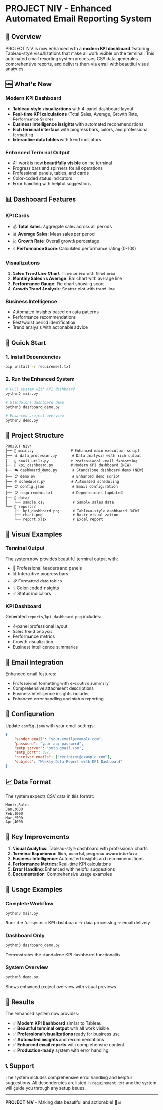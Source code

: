 # PROJECT NIV - Enhanced Automated Email Reporting System

## 🎯 Overview

PROJECT NIV is now enhanced with a **modern KPI dashboard** featuring Tableau-style visualizations that make all work visible on the terminal. This automated email reporting system processes CSV data, generates comprehensive reports, and delivers them via email with beautiful visual analytics.

## 🆕 What's New

### Modern KPI Dashboard
- **Tableau-style visualizations** with 4-panel dashboard layout
- **Real-time KPI calculations** (Total Sales, Average, Growth Rate, Performance Score)
- **Business intelligence insights** with automated recommendations
- **Rich terminal interface** with progress bars, colors, and professional formatting
- **Interactive data tables** with trend indicators

### Enhanced Terminal Output
- All work is now **beautifully visible** on the terminal
- Progress bars and spinners for all operations
- Professional panels, tables, and cards
- Color-coded status indicators
- Error handling with helpful suggestions

## 📊 Dashboard Features

### KPI Cards
- 💰 **Total Sales**: Aggregate sales across all periods
- 📊 **Average Sales**: Mean sales per period
- 📈 **Growth Rate**: Overall growth percentage
- ⭐ **Performance Score**: Calculated performance rating (0-100)

### Visualizations
1. **Sales Trend Line Chart**: Time series with filled area
2. **Monthly Sales vs Average**: Bar chart with average line
3. **Performance Gauge**: Pie chart showing score
4. **Growth Trend Analysis**: Scatter plot with trend line

### Business Intelligence
- Automated insights based on data patterns
- Performance recommendations
- Best/worst period identification
- Trend analysis with actionable advice

## 🚀 Quick Start

### 1. Install Dependencies
```bash
pip install -r requirement.txt
```

### 2. Run the Enhanced System
```bash
# Full system with KPI dashboard
python3 main.py

# Standalone dashboard demo
python3 dashboard_demo.py

# Enhanced project overview
python3 demo.py
```

## 📁 Project Structure

```
PROJECT NIV/
├── 📄 main.py                 # Enhanced main execution script
├── 📊 data_processor.py       # Data analysis with rich output
├── 📧 email_utils.py          # Professional email formatting
├── 🎯 kpi_dashboard.py        # Modern KPI dashboard (NEW)
├── 🎮 dashboard_demo.py       # Standalone dashboard demo (NEW)
├── 📋 demo.py                 # Enhanced demo script
├── ⏰ scheduler.py            # Automated scheduling
├── 📋 config.json             # Email configuration
├── 📋 requirement.txt         # Dependencies (updated)
├── 📁 data/
│   └── sample.csv             # Sample sales data
└── 📁 reports/
    ├── kpi_dashboard.png      # Tableau-style dashboard (NEW)
    ├── chart.png              # Basic visualization
    └── report.xlsx            # Excel report
```

## 🎨 Visual Examples

### Terminal Output
The system now provides beautiful terminal output with:
- 🎯 Professional headers and panels
- 📊 Interactive progress bars
- 📋 Formatted data tables
- 💡 Color-coded insights
- ✅ Status indicators

### KPI Dashboard
Generated `reports/kpi_dashboard.png` includes:
- 4-panel professional layout
- Sales trend analysis
- Performance metrics
- Growth visualization
- Business intelligence summaries

## 📧 Email Integration

Enhanced email features:
- Professional formatting with executive summary
- Comprehensive attachment descriptions
- Business intelligence insights included
- Enhanced error handling and status reporting

## 🔧 Configuration

Update `config.json` with your email settings:
```json
{
    "sender_email": "your-email@example.com",
    "password": "your-app-password",
    "smtp_server": "smtp.gmail.com",
    "smtp_port": 587,
    "receiver_emails": ["recipient@example.com"],
    "subject": "Weekly Data Report with KPI Dashboard"
}
```

## 📈 Data Format

The system expects CSV data in this format:
```csv
Month,Sales
Jan,2000
Feb,3000
Mar,2500
Apr,4000
```

## 🎯 Key Improvements

1. **Visual Analytics**: Tableau-style dashboard with professional charts
2. **Terminal Experience**: Rich, colorful, progress-aware interface
3. **Business Intelligence**: Automated insights and recommendations
4. **Performance Metrics**: Real-time KPI calculations
5. **Error Handling**: Enhanced with helpful suggestions
6. **Documentation**: Comprehensive usage examples

## 🚀 Usage Examples

### Complete Workflow
```bash
python3 main.py
```
Runs the full system: KPI dashboard → data processing → email delivery

### Dashboard Only
```bash
python3 dashboard_demo.py
```
Demonstrates the standalone KPI dashboard functionality

### System Overview
```bash
python3 demo.py
```
Shows enhanced project overview with visual previews

## 🎉 Results

The enhanced system now provides:
- ✅ **Modern KPI Dashboard** similar to Tableau
- ✅ **Beautiful terminal output** with all work visible
- ✅ **Professional visualizations** ready for business use
- ✅ **Automated insights** and recommendations
- ✅ **Enhanced email reports** with comprehensive content
- ✅ **Production-ready** system with error handling

## 📞 Support

The system includes comprehensive error handling and helpful suggestions. All dependencies are listed in `requirement.txt` and the system will guide you through any setup issues.

---

**PROJECT NIV** - Making data beautiful and actionable! 🚀📊